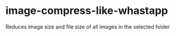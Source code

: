 # image-compress-like-whastapp
Reduces image size and file size of all images in the selected folder
